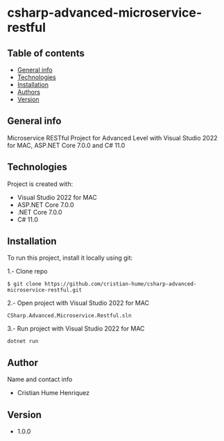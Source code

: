 # csharp-advanced-microservice-restful

## Table of contents
* [General info](#general-info)
* [Technologies](#technologies)
* [Installation](#installation)
* [Authors](#authors)
* [Version](#version)

## General info
Microservice RESTful Project for Advanced Level with Visual Studio 2022 for MAC, ASP.NET Core 7.0.0 and C# 11.0

## Technologies
Project is created with:
* Visual Studio 2022 for MAC
* ASP.NET Core 7.0.0
* .NET Core 7.0.0
* C# 11.0

## Installation
To run this project, install it locally using git:

1.- Clone repo
```
$ git clone https://github.com/cristian-hume/csharp-advanced-microservice-restful.git
```

2.- Open project with Visual Studio 2022 for MAC
```
CSharp.Advanced.Microservice.Restful.sln
```

3.- Run project with Visual Studio 2022 for MAC
```
dotnet run
```
## Author
Name and contact info
* Cristian Hume Henriquez

## Version
* 1.0.0

